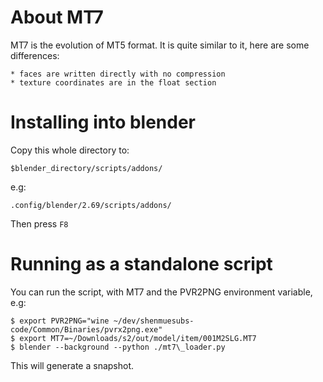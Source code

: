 
About MT7
=========

MT7 is the evolution of MT5 format.
It is quite similar to it, here are some differences:

    * faces are written directly with no compression
    * texture coordinates are in the float section


Installing into blender
=======================

Copy this whole directory to:

    $blender_directory/scripts/addons/

e.g:

    .config/blender/2.69/scripts/addons/

Then press ``F8``


Running as a standalone script
==============================

You can run the script, with MT7 and the PVR2PNG environment variable,
    e.g:

    $ export PVR2PNG="wine ~/dev/shenmuesubs-code/Common/Binaries/pvrx2png.exe"
    $ export MT7=~/Downloads/s2/out/model/item/001M2SLG.MT7
    $ blender --background --python ./mt7\_loader.py

This will generate a snapshot.
